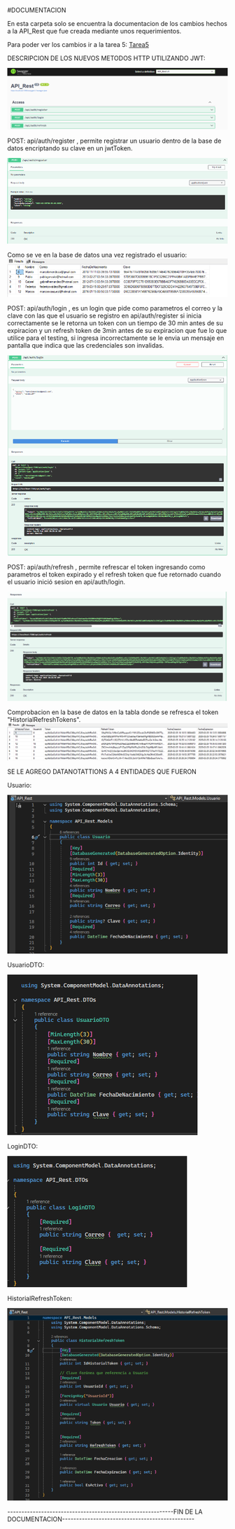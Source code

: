 #DOCUMENTACION

En esta carpeta solo se encuentra la documentacion de los cambios hechos a la API_Rest que fue creada mediante unos requerimientos.

Para poder ver los cambios ir a la tarea 5: [Tarea5](https://github.com/Emanuel-hub-developer/CSharpIntermedioPractices/tree/main/tareaPractica5/API_Rest/API_Rest/API_Rest)

DESCRIPCION DE LOS NUEVOS METODOS HTTP UTILIZANDO JWT:

![image alt](https://github.com/Emanuel-hub-developer/CSharpIntermedioPractices/blob/2e55611e2c47b0bdf0c632242f1c97211f625d17/tareaPractica6/ImagesReferencesForDocumentation/swagger_Access.png)

POST: api/auth/register , permite registrar un usuario dentro de la base de datos encriptando su clave en un jwtToken.

![image alt](https://github.com/Emanuel-hub-developer/CSharpIntermedioPractices/blob/2e55611e2c47b0bdf0c632242f1c97211f625d17/tareaPractica6/ImagesReferencesForDocumentation/register_JWT.png)

Como se ve en la base de datos una vez registrado el usuario: 
![image alt](https://github.com/Emanuel-hub-developer/CSharpIntermedioPractices/blob/3eaacf4f825d6ca186e77bea04e9742bba4286f1/tareaPractica6/ImagesReferencesForDocumentation/dbExampleJwt.png)

POST: api/auth/login , es un login que pide como parametros el correo y la clave con las que el usuario se registro en api/auth/register 
si inicia correctamente se le retorna un token con un tiempo de 30 min antes de su expiracion y un refresh token de 3min antes de su expiracion
que fue lo que utilice para el testing, si ingresa incorrectamente se le envia un mensaje en pantalla que indica que las credenciales son invalidas.

![image alt](https://github.com/Emanuel-hub-developer/CSharpIntermedioPractices/blob/3eaacf4f825d6ca186e77bea04e9742bba4286f1/tareaPractica6/ImagesReferencesForDocumentation/loginDTO.png)

POST: api/auth/refresh , permite refrescar el token ingresando como parametros el token expirado y el refresh token 
que fue retornado cuando el usuario inició sesion en api/auth/login.

![image alt](https://github.com/Emanuel-hub-developer/CSharpIntermedioPractices/blob/3eaacf4f825d6ca186e77bea04e9742bba4286f1/tareaPractica6/ImagesReferencesForDocumentation/RefreshToken.png)

Comprobacion en la base de datos en la tabla donde se refresca el token "HistorialRefreshTokens".
![image alt](https://github.com/Emanuel-hub-developer/CSharpIntermedioPractices/blob/3eaacf4f825d6ca186e77bea04e9742bba4286f1/tareaPractica6/ImagesReferencesForDocumentation/refreshTokenExampleDb.png)



SE LE AGREGO DATANOTATTIONS A 4 ENTIDADES QUE FUERON 

Usuario:

![image alt](https://github.com/Emanuel-hub-developer/CSharpIntermedioPractices/blob/124b2210d558ecabe7033fe9963974fc878718b4/tareaPractica6/ImagesReferencesForDocumentation/user_ApiRest.png)

UsuarioDTO: 

![image alt](https://github.com/Emanuel-hub-developer/CSharpIntermedioPractices/blob/124b2210d558ecabe7033fe9963974fc878718b4/tareaPractica6/ImagesReferencesForDocumentation/Usuario_DTO.png)

LoginDTO: 

![image alt](https://github.com/Emanuel-hub-developer/CSharpIntermedioPractices/blob/124b2210d558ecabe7033fe9963974fc878718b4/tareaPractica6/ImagesReferencesForDocumentation/DTOLogin.png)

HistorialRefreshToken:

![image alt](https://github.com/Emanuel-hub-developer/CSharpIntermedioPractices/blob/124b2210d558ecabe7033fe9963974fc878718b4/tareaPractica6/ImagesReferencesForDocumentation/Historial%20Refresh.png)


-----------------------------------------------------------FIN DE LA DOCUMENTACION-----------------------------------------------
